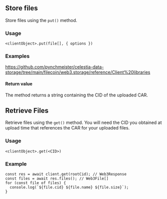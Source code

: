 ## Store files 

Store files using the ```put()``` method.

### Usage 

```<clientObject>.put(file[], { options })```

### Examples

https://github.com/pynchmeister/celestia-data-storage/tree/main/filecoin/web3.storage/reference/Client%20libraries


#### Return value

The method returns a string containing the CID of the uploaded CAR.


## Retrieve Files

Retrieve files using the ```get()``` method. You will need the CID you obtained at upload time that references the CAR for your uploaded files.

### Usage 

```<clientObject>.get(<CID>)```

### Example

```
const res = await client.get(rootCid); // Web3Response
const files = await res.files(); // Web3File[]
for (const file of files) {
  console.log(`${file.cid} ${file.name} ${file.size}`);
}
```


